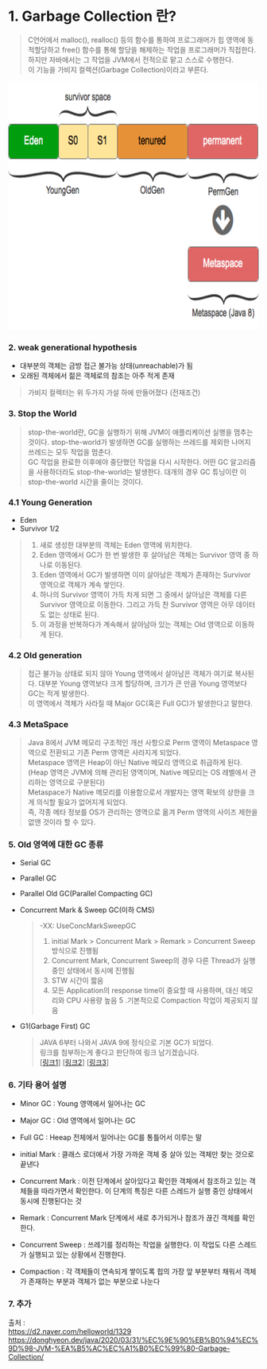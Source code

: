 # 1. Garbage Collection 란?
> C언어에서 malloc(), realloc() 등의 함수를 통하여 프로그래머가 힙 영역에 동적할당하고 free() 함수를 통해 할당을 해제하는 작업을 프로그래머가 직접한다. 
> 하지만 자바에서는 그 작업을 JVM에서 전적으로 맡고 스스로 수행한다.  
> 이 기능을 가비지 컬렉션(Garbage Collection)이라고 부른다.

<img src="https://github.com/ryunian/Study/blob/master/image/Garbage-collection.png?raw=true" width="700" height="500">

### 2. weak generational hypothesis   
* 대부분의 객체는 금방 접근 불가능 상태(unreachable)가 됨   
* 오래된 객체에서 젊은 객체로의 참조는 아주 적게 존재  
> 가비지 컬렉터는 위 두가지 가설 하에 만들어졌다 (전재조건)

### 3. Stop the World
> stop-the-world란, GC을 실행하기 위해 JVM이 애플리케이션 실행을 멈추는 것이다. stop-the-world가 발생하면 GC를 실행하는 쓰레드를 제외한 나머지 쓰레드는 모두 작업을 멈춘다.   
> GC 작업을 완료한 이후에야 중단했던 작업을 다시 시작한다. 어떤 GC 알고리즘을 사용하더라도 stop-the-world는 발생한다. 대개의 경우 GC 튜닝이란 이 stop-the-world 시간을 줄이는 것이다.

### 4.1 Young Generation
* Eden
* Survivor 1/2
> 1. 새로 생성한 대부분의 객체는 Eden 영역에 위치한다.   
> 2. Eden 영역에서 GC가 한 번 발생한 후 살아남은 객체는 Survivor 영역 중 하나로 이동된다.   
> 3. Eden 영역에서 GC가 발생하면 이미 살아남은 객체가 존재하는 Survivor 영역으로 객체가 계속 쌓인다.   
> 4. 하나의 Survivor 영역이 가득 차게 되면 그 중에서 살아남은 객체를 다른 Survivor 영역으로 이동한다. 그리고 가득 찬 Survivor 영역은 아무 데이터도 없는 상태로 된다.   
> 5. 이 과정을 반복하다가 계속해서 살아남아 있는 객체는 Old 영역으로 이동하게 된다.   


### 4.2 Old generation
> 접근 불가능 상태로 되지 않아 Young 영역에서 살아남은 객체가 여기로 복사된다. 대부분 Young 영역보다 크게 할당하며, 크기가 큰 만큼 Young 영역보다 GC는 적게 발생한다.    
> 이 영역에서 객체가 사라질 때 Major GC(혹은 Full GC)가 발생한다고 말한다.   

### 4.3 MetaSpace 
>  Java 8에서 JVM 메모리 구조적인 개선 사항으로 Perm 영역이 Metaspace 영역으로 전환되고 기존 Perm 영역은 사라지게 되었다.   
>  Metaspace 영역은 Heap이 아닌 Native 메모리 영역으로 취급하게 된다.   
>  (Heap 영역은 JVM에 의해 관리된 영역이며, Native 메모리는 OS 레벨에서 관리하는 영역으로 구분된다)   
>  Metaspace가 Native 메모리를 이용함으로서 개발자는 영역 확보의 상한을 크게 의식할 필요가 없어지게 되었다.   
>  즉, 각종 메타 정보를 OS가 관리하는 영역으로 옮겨 Perm 영역의 사이즈 제한을 없앤 것이라 할 수 있다.


### 5. Old 영역에 대한 GC 종류
* Serial GC
* Parallel GC
* Parallel Old GC(Parallel Compacting GC)
* Concurrent Mark & Sweep GC(이하 CMS)   
  > -XX: UseConcMarkSweepGC
  >  1. initial Mark > Concurrent Mark > Remark > Concurrent Sweep 방식으로 진행됨
  >  2. Concurrent Mark, Concurrent Sweep의 경우 다른 Thread가 실행중인 상태에서 동시에 진행됨
  >  3. STW 시간이 짧음
  >  4. 모든 Application의 response time이 중요할 때 사용하며, 대신 메모리와 CPU 사용량 높음
  >  5 .기본적으로 Compaction 작업이 제공되지 않음





* G1(Garbage First) GC
  > JAVA 6부터 나와서 JAVA 9에 정식으로 기본 GC가 되었다.   
  > 링크를 첨부하는게 좋다고 판단하여 링크 남기겠습니다.   
[[링크1]] [[링크2]] [[링크3]]


### 6. 기타 용어 설명
* Minor GC : Young 영역에서 일어나는 GC   


* Major GC : Old 영역에서 일어나는 GC   


* Full GC : Heeap 전체에서 일어나는 GC를 통틀어서 이루는 말   


* initial Mark : 클래스 로더에서 가장 가까운 객체 중 살아 있는 객체만 찾는 것으로 끝낸다   


* Concurrent Mark : 이전 단계에서 살아있다고 확인한 객체에서 참조하고 있는 객체들을 따라가면서 확인한다. 이 단계의 특징은 다른 스레드가 실행 중인 상태에서 동시에 진행된다는 것   

* Remark : Concurrent Mark 단계에서 새로 추가되거나 참조가 끊긴 객체를 확인한다.

* Concurrent Sweep : 쓰레기를 정리하는 작업을 실행한다. 이 작업도 다른 스레드가 실행되고 있는 상황에서 진행한다.

* Compaction : 각 객체들이 연속되게 쌓이도록 힙의 가장 앞 부분부터 채워서 객체가 존재하는 부분과 객체가 없는 부분으로 나눈다

### 7. 추가
[Java Reference와 GC]: https://d2.naver.com/helloworld/329631

출처 :   
https://d2.naver.com/helloworld/1329   
https://donghyeon.dev/java/2020/03/31/%EC%9E%90%EB%B0%94%EC%9D%98-JVM-%EA%B5%AC%EC%A1%B0%EC%99%80-Garbage-Collection/

[링크1]: https://imp51.tistory.com/entry/G1-GC-Garbage-First-Garbage-Collector-Tuning
[링크2]: https://johngrib.github.io/wiki/java-g1gc/
[링크3]: https://code-factory.tistory.com/48

